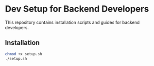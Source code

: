 # Dev Setup for Backend Developers

This repository contains installation scripts and guides for backend developers.

## Installation

```bash
chmod +x setup.sh
./setup.sh
